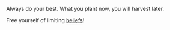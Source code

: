 Always do your best. What you plant now, you will harvest later.

Free yourself of limiting [beliefs](https://github.com/MRosari0/create-your-own-adventure/blob/4518b4f704e069eb67cbf39498fa38b302e6aa1a/english/Motivate/Beliefs/Beliefs.md)!